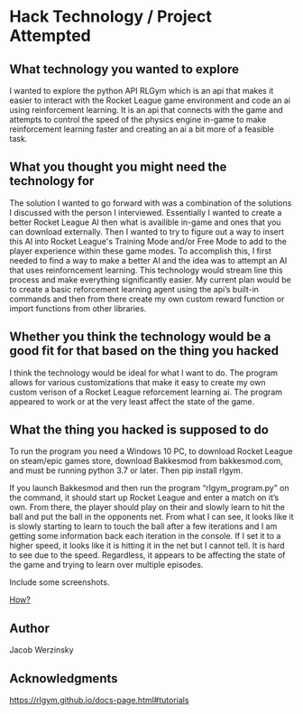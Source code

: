 # Hack Technology / Project Attempted 

  

## What technology you wanted to explore 

  

I wanted to explore the python API RLGym which is an api that makes it easier to interact with the Rocket League game environment and code an ai using reinforcement learning. It is an api that connects with the game and attempts to control the speed of the physics engine in-game to make reinforcement learning faster and creating an ai a bit more of a feasible task.  

  

## What you thought you might need the technology for 

The solution I wanted to go forward with was a combination of the solutions I discussed with the person I interviewed. Essentially I wanted to create a better Rocket League AI then what is availible in-game and ones that you can download externally. Then I wanted to try to figure out a way to insert this AI into Rocket League's Training Mode and/or Free Mode to add to the player experience within these game modes. To accomplish this, I first needed to find a way to make a better AI and the idea was to attempt an AI that uses reinforncement learning. This technology would stream line this process and make everything significantly easier. My current plan would be to create a basic reforcement learning agent using the api’s built-in commands and then from there create my own custom reward function or import functions from other libraries. 

## Whether you think the technology would be a good fit for that based on the thing you hacked 

I think the technology would be ideal for what I want to do. The program allows for various customizations that make it easy to create my own custom verison of a Rocket League reforcement learning ai. The program appeared to work or at the very least affect the state of the game.

## What the thing you hacked is supposed to do 

To run the program you need a Windows 10 PC, to download Rocket League on steam/epic games store, download Bakkesmod from bakkesmod.com, and must be running python 3.7 or later. Then pip install rlgym.

If you launch Bakkesmod and then run the program “rlgym_program.py” on the command, it should start up Rocket League and enter a match on it’s own. From there, the player should play on their and slowly learn to hit the ball and put the ball in the opponents net. From what I can see, it looks like it is slowly starting to learn to touch the ball after a few iterations and I am getting some information back each iteration in the console. If I set it to a higher speed, it looks like it is hitting it in the net but I cannot tell. It is hard to see due to the speed. Regardless, it appears to be affecting the state of the game and trying to learn over multiple episodes.

Include some screenshots. 

[How?](https://help.github.com/articles/about-readmes/#relative-links-and-image-paths-in-readme-files) 


## Author 

  

Jacob Werzinsky 

  

## Acknowledgments 

  

https://rlgym.github.io/docs-page.html#tutorials 

 
